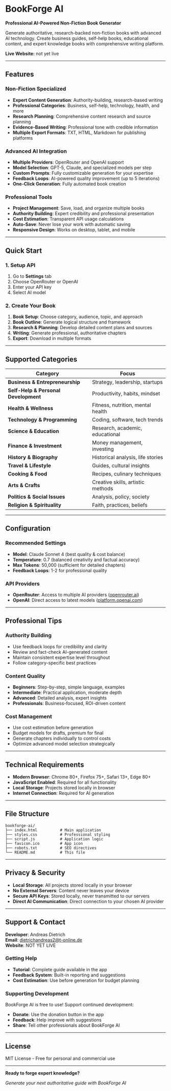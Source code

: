 # BookForge AI

**Professional AI-Powered Non-Fiction Book Generator**

Generate authoritative, research-backed non-fiction books with advanced AI technology. Create business guides, self-help books, educational content, and expert knowledge books with comprehensive writing platform.

**Live Website:** not yet live

---

## Features

### **Non-Fiction Specialized**
- **Expert Content Generation**: Authority-building, research-based writing
- **Professional Categories**: Business, self-help, technology, health, and more
- **Research Planning**: Comprehensive content research and source planning
- **Evidence-Based Writing**: Professional tone with credible information
- **Multiple Export Formats**: TXT, HTML, Markdown for publishing platforms

### **Advanced AI Integration**
- **Multiple Providers**: OpenRouter and OpenAI support
- **Model Selection**: GPT-5, Claude, and specialized models per step
- **Custom Prompts**: Fully customizable generation for your expertise
- **Feedback Loops**: AI-powered quality improvement (up to 5 iterations)
- **One-Click Generation**: Fully automated book creation

### **Professional Tools**
- **Project Management**: Save, load, and organize multiple books
- **Authority Building**: Expert credibility and professional presentation
- **Cost Estimation**: Transparent API usage calculations
- **Auto-Save**: Never lose your work with automatic saving
- **Responsive Design**: Works on desktop, tablet, and mobile

---

## Quick Start

### 1. **Setup API**
1. Go to **Settings** tab
2. Choose OpenRouter or OpenAI
3. Enter your API key
4. Select AI model

### 2. **Create Your Book**
1. **Book Setup**: Choose category, audience, topic, and approach
2. **Book Outline**: Generate logical structure and framework
3. **Research & Planning**: Develop detailed content plans and sources
4. **Writing**: Generate professional, authoritative chapters
5. **Export**: Download in multiple formats

---

## Supported Categories

| **Category** | **Focus** |
|--------------|-----------|
| **Business & Entrepreneurship** | Strategy, leadership, startups |
| **Self-Help & Personal Development** | Productivity, habits, mindset |
| **Health & Wellness** | Fitness, nutrition, mental health |
| **Technology & Programming** | Coding, software, tech trends |
| **Science & Education** | Research, academic, educational |
| **Finance & Investment** | Money management, investing |
| **History & Biography** | Historical analysis, life stories |
| **Travel & Lifestyle** | Guides, cultural insights |
| **Cooking & Food** | Recipes, culinary techniques |
| **Arts & Crafts** | Creative skills, artistic methods |
| **Politics & Social Issues** | Analysis, policy, society |
| **Religion & Spirituality** | Faith, practices, beliefs |

---

## Configuration

### **Recommended Settings**
- **Model**: Claude Sonnet 4 (best quality & cost balance)
- **Temperature**: 0.7 (balanced creativity and factual accuracy)
- **Max Tokens**: 50,000 (sufficient for detailed chapters)
- **Feedback Loops**: 1-2 for professional quality

### **API Providers**
- **OpenRouter**: Access to multiple AI providers ([openrouter.ai](https://openrouter.ai))
- **OpenAI**: Direct access to latest models ([platform.openai.com](https://platform.openai.com))

---

## Professional Tips

### **Authority Building**
- Use feedback loops for credibility and clarity
- Review and fact-check AI-generated content
- Maintain consistent expertise level throughout
- Follow category-specific best practices

### **Content Quality**
- **Beginners**: Step-by-step, simple language, examples
- **Intermediate**: Practical application, moderate depth
- **Advanced**: Detailed analysis, expert insights
- **Professionals**: Business-focused, ROI-driven content

### **Cost Management**
- Use cost estimation before generation
- Budget models for drafts, premium for final
- Generate chapters individually to control costs
- Optimize advanced model selection strategically

---

## Technical Requirements

- **Modern Browser**: Chrome 80+, Firefox 75+, Safari 13+, Edge 80+
- **JavaScript Enabled**: Required for all functionality
- **Local Storage**: Projects stored locally in browser
- **Internet Connection**: Required for AI generation

---

## File Structure

```
bookforge-ai/
├── index.html          # Main application
├── styles.css          # Professional styling
├── script.js           # Application logic
├── favicon.ico         # App icon
├── robots.txt          # SEO directives
└── README.md           # This file
```

---

## Privacy & Security

- **Local Storage**: All projects stored locally in your browser
- **No External Servers**: Content never leaves your device
- **Secure API Keys**: Stored locally, never transmitted to our servers
- **Direct AI Communication**: Direct connection to your chosen AI provider

---

## Support & Contact

**Developer**: Andreas Dietrich  
**Email**: dietrichandreas2@t-online.de  
**Website**: NOT YET LIVE

### **Getting Help**
- **Tutorial**: Complete guide available in the app
- **Feedback System**: Built-in reporting and suggestions
- **Cost Estimation**: Use before generation for budget planning

### **Supporting Development**
BookForge AI is free to use! Support continued development:
- **Donate**: Use the donation button in the app
- **Feedback**: Help improve with suggestions
- **Share**: Tell other professionals about BookForge AI

---

## License

MIT License - Free for personal and commercial use

---

**Ready to forge expert knowledge?**

*Generate your next authoritative guide with BookForge AI*
